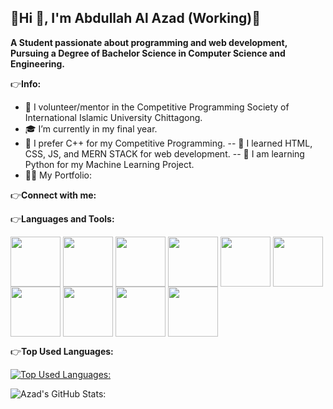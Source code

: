 ## 🚧Hi 👋, I'm Abdullah Al Azad (Working)🚧

**A Student passionate about programming and web development, Pursuing a Degree of Bachelor Science in Computer Science and Engineering.**

👉**Info:**
- 🔭 I volunteer/mentor in the Competitive Programming Society of International Islamic University Chittagong.
- 🎓 I’m currently in my final year.
- 🌱 I prefer C++ for my Competitive Programming.
  -- 🌱 I learned HTML, CSS, JS, and MERN STACK for web development.
  -- 🌱 I am learning Python for my Machine Learning Project.
- 👨‍💻 My Portfolio:

👉**Connect with me:**




👉**Languages and Tools:**

<img height=80 align="center" alt_text="C" src="https://github.com/user-attachments/assets/3aa3514b-019e-422e-bd8a-c19c637951a1" />
<img height=80 align="center" alt_text="C++" src="https://github.com/user-attachments/assets/3c887c96-38b2-479a-9286-ce8c56f084e4" />
<img height=80 align="center" alt_text="HTML" src="https://github.com/user-attachments/assets/d6a86e62-f8bf-48d5-a0e3-9b0e3deafbd1" />
<img height=80 align="center" alt_text="CSS" src="https://github.com/user-attachments/assets/8e831534-e7ca-4fbb-a07a-7312f2491d4c" />
<img height=80 align="center" alt_text="JS" src="https://github.com/user-attachments/assets/4b6957fa-3842-4d77-8dc7-e085a8066b14" />
<img height=80 align="center" alt_text="MongoDB" src="https://github.com/user-attachments/assets/94737655-f585-49d8-8ed9-aee058ba1f60" />
<img height=80 align="center" alt_text="Express" src="hhttps://github.com/user-attachments/assets/5456ecda-791d-45f9-9fd2-186a1b81a846" />
<img height=80 align="center" alt_text="React" src="https://github.com/user-attachments/assets/07bd5999-2590-434a-9862-e21c5d215104" />
<img height=80 align="center" alt_text="Node" src="https://github.com/user-attachments/assets/a78d70ab-c4d8-4e46-99d4-595f22cf2a3b" />
<img height=80 align="center" alt_text="Python" src="https://github.com/user-attachments/assets/7b411a54-df86-4218-b2eb-abd55264a87c" />

👉**Top Used Languages:**

[![Top Used Languages:](https://github-readme-stats.vercel.app/api/top-langs/?username=azad12614&layout=compact&theme=transparent)](https://github.com/azad12614/github-readme-stats)



![Azad's GitHub Stats:](https://github-readme-stats.vercel.app/api?username=azad12614&show=reviews,discussions_started,discussions_answered,prs_merged,prs_merged_percentage_icons=true&theme=transparent#gh-dark-mode-only)

<!-- 👉**GitHub Extra Pins:**

[![Readme Card](https://github-readme-stats.vercel.app/api/pin/?username=azad12614&repo=github-readme-stats)](https://github.com/azad12614/github-readme-stats)
-->
